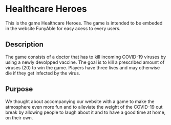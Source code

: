 # Healthcare Heroes

This is the game Healthcare Heroes. The game is intended to be embeded in the website FunyAble for easy acess to every users.

## Description

The game consists of a doctor that has to kill incoming COVID-19 viruses by using a newly devolpped vaccine. The goal is to kill a prescribed amount of viruses (20) to win the game. Players have three lives and may otherwise die if they get infected by the virus.

## Purpose

We thought about accompanying our website with a game to make the atmosphere even more fun and to alleviate the weight of the COVID-19 out break by allowing people to laugh about it and to have a good time at home, on their own.
